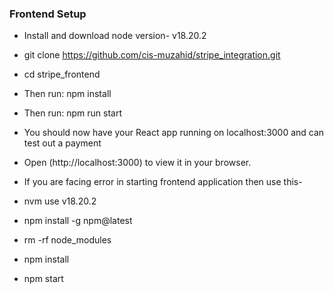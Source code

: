 
### Frontend Setup

- Install and download node version- v18.20.2
- git clone https://github.com/cis-muzahid/stripe_integration.git
- cd stripe_frontend
- Then run: npm install
- Then run: npm run start
- You should now have your React app running on localhost:3000 and can test out a payment
- Open (http://localhost:3000) to view it in your browser.

- If you are facing error in starting frontend application then use this-
- nvm use  v18.20.2
- npm install -g npm@latest
- rm -rf node_modules
- npm install
- npm start


